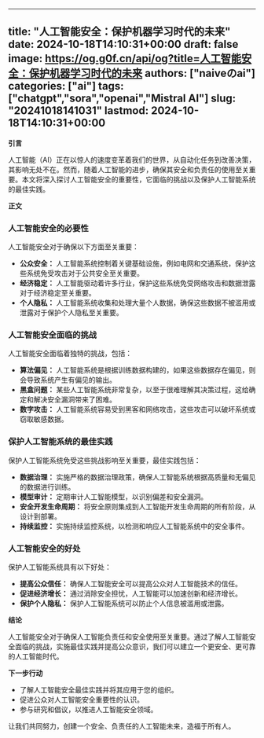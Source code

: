 
---
title: "人工智能安全：保护机器学习时代的未来"
date: 2024-10-18T14:10:31+00:00
draft: false
image: https://og.g0f.cn/api/og?title=人工智能安全：保护机器学习时代的未来
authors: ["naiveのai"]
categories: ["ai"]
tags: ["chatgpt","sora","openai","Mistral AI"]
slug: "20241018141031"
lastmod: 2024-10-18T14:10:31+00:00
---
**引言**

人工智能（AI）正在以惊人的速度变革着我们的世界，从自动化任务到改善决策，其影响无处不在。然而，随着人工智能的进步，确保其安全和负责任的使用至关重要。本文将深入探讨人工智能安全的重要性，它面临的挑战以及保护人工智能系统的最佳实践。

**正文**

### 人工智能安全的必要性

人工智能安全对于确保以下方面至关重要：

- **公众安全：** 人工智能系统控制着关键基础设施，例如电网和交通系统，保护这些系统免受攻击对于公共安全至关重要。
- **经济稳定：** 人工智能驱动着许多行业，保护这些系统免受网络攻击和数据泄露对于经济稳定至关重要。
- **个人隐私：** 人工智能系统收集和处理大量个人数据，确保这些数据不被滥用或泄露对于保护个人隐私至关重要。

### 人工智能安全面临的挑战

人工智能安全面临着独特的挑战，包括：

- **算法偏见：** 人工智能系统是根据训练数据构建的，如果这些数据存在偏见，则会导致系统产生有偏见的输出。
- **黑盒问题：** 某些人工智能系统非常复杂，以至于很难理解其决策过程，这给确定和解决安全漏洞带来了困难。
- **数字攻击：** 人工智能系统容易受到黑客和网络攻击，这些攻击可以破坏系统或窃取敏感数据。

### 保护人工智能系统的最佳实践

保护人工智能系统免受这些挑战影响至关重要，最佳实践包括：

- **数据治理：** 实施严格的数据治理政策，确保人工智能系统根据高质量和无偏见的数据进行训练。
- **模型审计：** 定期审计人工智能模型，以识别偏差和安全漏洞。
- **安全开发生命周期：** 将安全原则集成到人工智能开发生命周期的所有阶段，从设计到部署。
- **持续监控：** 实施持续监控系统，以检测和响应人工智能系统中的安全事件。

### 人工智能安全的好处

保护人工智能系统具有以下好处：

- **提高公众信任：** 确保人工智能安全可以提高公众对人工智能技术的信任。
- **促进经济增长：** 通过消除安全担忧，人工智能可以加速创新和经济增长。
- **保护个人隐私：** 保护人工智能系统可以防止个人信息被滥用或泄露。

**结论**

人工智能安全对于确保人工智能负责任和安全使用至关重要。通过了解人工智能安全面临的挑战，实施最佳实践并提高公众意识，我们可以建立一个更安全、更可靠的人工智能时代。

**下一步行动**

- 了解人工智能安全最佳实践并将其应用于您的组织。
- 促进公众对人工智能安全重要性的认识。
- 参与研究和倡议，以推进人工智能安全领域。

让我们共同努力，创建一个安全、负责任的人工智能未来，造福于所有人。